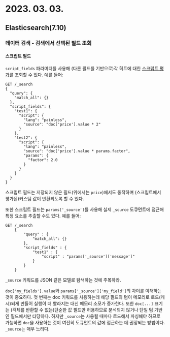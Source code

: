 # 2023. 03. 03.

## Elasticsearch(7.10)

### 데이터 검색 - 검색에서 선택된 필드 조회

#### 스크립트 필드

`script_fields` 파라미터를 사용해 (다른 필드를 기반으로)각 히트에 대한 [스크립트 평가][scripting]를 조회할 수 있다. 예를 들어:

```http
GET /_search
{
  "query": {
    "match_all": {}
  },
  "script_fields": {
    "test1": {
      "script": {
        "lang": "painless",
        "source": "doc['price'].value * 2"
      }
    },
    "test2": {
      "script": {
        "lang": "painless",
        "source": "doc['price'].value * params.factor",
        "params": {
          "factor": 2.0
        }
      }
    }
  }
}
```

스크립트 필드는 저장되지 않은 필드(위에서는 `price`)에서도 동작하며 (스크립트에서 평가된)커스텀 값이 반환되도록 할 수 있다.

또한 스크립트 필드는 `params['_source']`를 사용해 실제 `_source` 도큐먼트에 접근해 특정 요소를 추출할 수도 있다. 예를 들어:

```http
GET /_search
    {
        "query" : {
            "match_all": {}
        },
        "script_fields" : {
            "test1" : {
                "script" : "params['_source']['message']"
            }
        }
    }
```

`_source` 키워드를 JSON 같은 모델로 탐색하는 것에 주목하라.

`doc['my_fields'].value`와 `params['_source']['my_field']`의 차이를 이해하는 것이 중요하다. 첫  번째는 doc 키워드를 사용하는데 해당 필드의 텀이 메모리로 로드(캐시)되게 만들어 실행이 더 빨라지는 대신 메모리 소모가 증가한다. 또한 `doc[...]` 표기는 (객체를 반환할 수 없는)단순한 값 필드만 허용하므로 분석되지 않거나 단일 텀 기반인 필드에서만 타당하다. 하지만 `_source`는 사용될 때마다 로드해서 파싱해야 하므로 가능하면 `doc`을 사용하는 것이 여전히 도큐먼트의 값에 접근하는 데 권장되는 방법이다. `_source`는 매우 느리다.



[scripting]: https://www.elastic.co/guide/en/elasticsearch/reference/7.10/modules-scripting.html